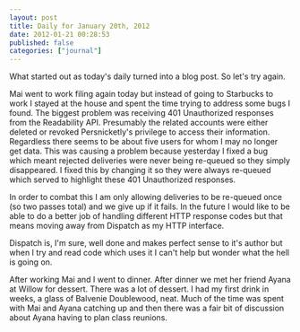 ```yaml
---
layout: post
title: Daily for January 20th, 2012
date: 2012-01-21 00:28:53
published: false
categories: ["journal"]
---
```

 
What started out as today's daily turned into a blog post. So let's try again.

Mai went to work filing again today but instead of going to Starbucks to work I stayed at the house and spent the time trying to address some bugs I found. The biggest problem was receiving 401 Unauthorized responses from the Readability API. Presumably the related accounts were either deleted or revoked Persnicketly's privilege to access their information. Regardless there seems to be about five users for whom I may no longer get data. This was causing a problem because yesterday I fixed a bug which meant rejected deliveries were never being re-queued so they simply disappeared. I fixed this by changing it so they were always re-queued which served to highlight these 401 Unauthorized responses.

In order to combat this I am only allowing deliveries to be re-queued once (so two passes total) and we give up if it fails. In the future I would like to be able to do a better job of handling different HTTP response codes but that means moving away from Dispatch as my HTTP interface.

Dispatch is, I'm sure, well done and makes perfect sense to it's author but when I try and read code which uses it I can't help but wonder what the hell is going on.

After working Mai and I went to dinner. After dinner we met her friend Ayana at Willow for dessert. There was a lot of dessert. I had my first drink in weeks, a glass of Balvenie Doublewood, neat. Much of the time was spent with Mai and Ayana catching up and then there was a fair bit of discussion about Ayana having to plan class reunions.